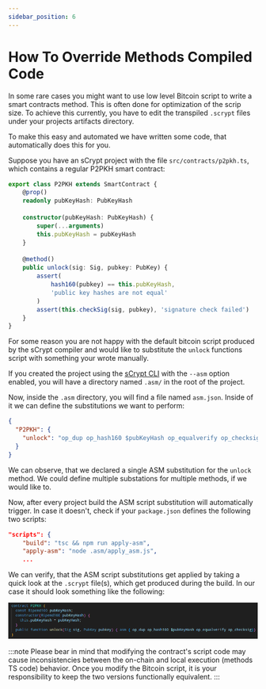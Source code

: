 ```yaml
---
sidebar_position: 6
---
```


# How To Override Methods Compiled Code

In some rare cases you might want to use low level Bitcoin script to write a smart contracts method. This is often done for optimization of the scrip size.
To achieve this currently, you have to edit the transpiled `.scrypt` files under your projects artifacts directory.

To make this easy and automated we have written some code, that automatically does this for you. 

Suppose you have an sCrypt project with the file `src/contracts/p2pkh.ts`, which contains a regular P2PKH smart contract:

```ts
export class P2PKH extends SmartContract {
    @prop()
    readonly pubKeyHash: PubKeyHash

    constructor(pubKeyHash: PubKeyHash) {
        super(...arguments)
        this.pubKeyHash = pubKeyHash
    }

    @method()
    public unlock(sig: Sig, pubkey: PubKey) {
        assert(
            hash160(pubkey) == this.pubKeyHash,
            'public key hashes are not equal'
        )
        assert(this.checkSig(sig, pubkey), 'signature check failed')
    }
}
```

For some reason you are not happy with the default bitcoin script produced by the sCrypt compiler and would like to substitute the `unlock` functions script with something your wrote manually.

If you created the project using the [sCrypt CLI](https://www.npmjs.com/package/scrypt-cli) with the `--asm` option enabled, you will have a directory named `.asm/` in the root of the project.

Now, inside the `.asm` directory, you will find a file named `asm.json`. Inside of it we can define the substitutions we want to perform:

```json
{
  "P2PKH": {
    "unlock": "op_dup op_hash160 $pubKeyHash op_equalverify op_checksig"
  }
}
```

We can observe, that we declared a single ASM substitution for the `unlock` method. We could define multiple substations for multiple methods, if we would like to.

Now, after every project build the ASM script substitution will automatically trigger. In case it doesn't, check if your `package.json` defines the following two scripts:

```json
"scripts": {
    "build": "tsc && npm run apply-asm",
    "apply-asm": "node .asm/apply_asm.js",
    ...
```

We can verify, that the ASM script substitutions get applied by taking a quick look at the `.scrypt` file(s), which get produced during the build. In our case it should look something like the following: 

![](../../static/img/asm.png)


:::note
Please bear in mind that modifying the contract's script code may cause inconsistencies between the on-chain and local execution (methods TS code) behavior. Once you modify the Bitcoin script, it is your responsibility to keep the two versions functionally equivalent.
:::